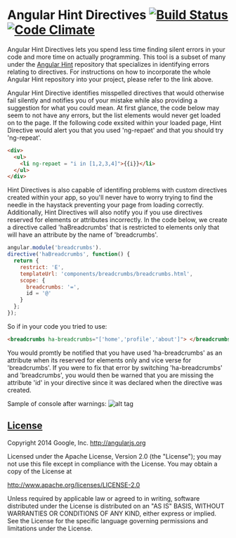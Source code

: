 Angular Hint Directives [![Build Status](https://travis-ci.org/angular/angular-hint-directives.svg?branch=master)](https://travis-ci.org/angular/angular-hint-directives) [![Code Climate](https://codeclimate.com/github/angular/angular-hint-directives.png)](https://codeclimate.com/github/angular/angular-hint-directives)
==================

Angular Hint Directives lets you spend less time finding silent errors in your code and more time on actually programming. This tool is a subset of many under the [Angular Hint](https://github.com/angular/angular-hint) repository that specializes in identifying errors relating to directives. For instructions on how to incorporate the whole Angular Hint repository into your project, please refer to the link above.

Angular Hint Directive identifies misspelled directives that would otherwise fail silently and notifies you of your mistake while also providing a suggestion for what you could mean. At first glance, the code below may seem to not have any errors, but the list elements would never get loaded on to the page. If the following code exsited within your loaded page, Hint Directive would alert you that you used 'ng-repaet' and that you should try 'ng-repeat'.
```html
<div>
  <ul>
    <li ng-repaet = "i in [1,2,3,4]">{{i}}</li>
  </ul>
</div>
```

Hint Directives is also capable of identifing problems with custom directives created within your app, so you'll never have to worry trying to find the needle in the haystack preventing your page from loading correctly. Additionally, Hint Directives will also notify you if you use directives reserved for elements or attributes incorrectly. In the code below, we create a directive called 'haBreadcrumbs' that is restricted to elements only that will have an attribute by the name of 'breadcrumbs'.
```javascript
angular.module('breadcrumbs').
directive('haBreadcrumbs', function() {
  return {
    restrict: 'E',
    templateUrl: 'components/breadcrumbs/breadcrumbs.html',
    scope: {
      breadcrumbs: '=',
      id = '@'
    }
  };
});
```
So if in your code you tried to use:
```html
<breadcrumbs ha-breadcrumbs="['home','profile','about']"> </breadcrumbs>
```
You would promtly be notified that you have used 'ha-breadcrumbs' as an attribute when its reserved for elements only and vice verse for 'breadcrumbs'. If you were to fix that error by switching 'ha-breadcrumbs' and 'breadcrumbs', you would then be warned that you are missing the attribute 'id' in your directive since it was declared when the directive was created.

Sample of console after warnings:
![alt tag](https://raw.githubusercontent.com/angular/angular-hint-directives/master/demoApp/assets/img/Hint%20Directives%20Console.png)

## [License](LICENSE)

Copyright 2014 Google, Inc. http://angularjs.org

Licensed under the Apache License, Version 2.0 (the "License");
you may not use this file except in compliance with the License.
You may obtain a copy of the License at

   http://www.apache.org/licenses/LICENSE-2.0

Unless required by applicable law or agreed to in writing, software
distributed under the License is distributed on an "AS IS" BASIS,
WITHOUT WARRANTIES OR CONDITIONS OF ANY KIND, either express or implied.
See the License for the specific language governing permissions and
limitations under the License.
